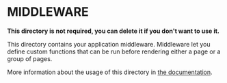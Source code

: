 # MIDDLEWARE

**This directory is not required, you can delete it if you don't want to use it.**

<!-- markdownlint-disable MD013 -->

This directory contains your application middleware.
Middleware let you define custom functions that can be run before rendering either a page or a group of pages.

<!-- markdownlint-enable MD013 -->

More information about the usage of this directory in [the documentation](https://nuxtjs.org/guide/routing#middleware).
